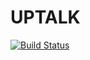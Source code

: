 # UPTALK
[![Build Status](https://drone.wennest.com/api/badges/4a7g0018/upTalk/status.svg)](https://drone.wennest.com/4a7g0018/upTalk)
